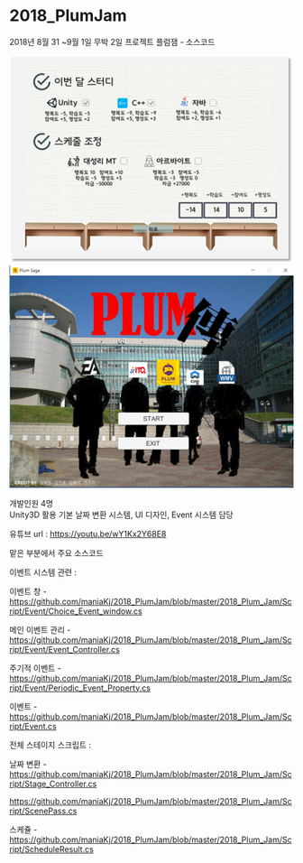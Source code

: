 # 2018_PlumJam
2018년 8월 31 ~9월 1일 무박 2일 프로젝트 플럼잼 - 소스코드

![alt text](https://github.com/maniaKj/2018_PlumJam/blob/master/plumjam-1.png)
![alt text](https://github.com/maniaKj/2018_PlumJam/blob/master/plumjam-2.png)

개발인원 4명<br>
Unity3D 활용
기본 날짜 변환 시스템, UI 디자인, Event 시스템 담당

유튜브 url : https://youtu.be/wY1Kx2Y68E8

맡은 부분에서 주요 소스코드

이벤트 시스템 관련 :

이벤트 창 - https://github.com/maniaKj/2018_PlumJam/blob/master/2018_Plum_Jam/Script/Event/Choice_Event_window.cs

메인 이벤트 관리 - https://github.com/maniaKj/2018_PlumJam/blob/master/2018_Plum_Jam/Script/Event/Event_Controller.cs

주기적 이벤트 - https://github.com/maniaKj/2018_PlumJam/blob/master/2018_Plum_Jam/Script/Event/Periodic_Event_Property.cs

이벤트 - https://github.com/maniaKj/2018_PlumJam/blob/master/2018_Plum_Jam/Script/Event.cs


전체 스테이지 스크립트 : 

날짜 변환 - https://github.com/maniaKj/2018_PlumJam/blob/master/2018_Plum_Jam/Script/Stage_Controller.cs

https://github.com/maniaKj/2018_PlumJam/blob/master/2018_Plum_Jam/Script/ScenePass.cs

스케쥴 - https://github.com/maniaKj/2018_PlumJam/blob/master/2018_Plum_Jam/Script/ScheduleResult.cs
